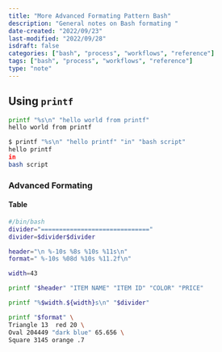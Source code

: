 ```yaml
---
title: "More Advanced Formating Pattern Bash"
description: "General notes on Bash formating "
date-created: "2022/09/23"
last-modified: "2022/09/28"
isdraft: false
categories: ["bash", "process", "workflows", "reference"]
tags: ["bash", "process", "workflows", "reference"]
type: "note"
---
```


## Using `printf`

```sh
printf "%s\n" "hello world from printf"
hello world from printf
```

```sh
$ printf "%s\n" "hello printf" "in" "bash script"
hello printf
in
bash script
```

### Advanced Formating

#### Table

```sh title=table.sh
#/bin/bash
divider="=============================="
divider=$divider$divider

header="\n %-10s %8s %10s %11s\n"
format=" %-10s %08d %10s %11.2f\n"

width=43

printf "$header" "ITEM NAME" "ITEM ID" "COLOR" "PRICE"

printf "%$width.${width}s\n" "$divider"

printf "$format" \
Triangle 13  red 20 \
Oval 204449 "dark blue" 65.656 \
Square 3145 orange .7
```
